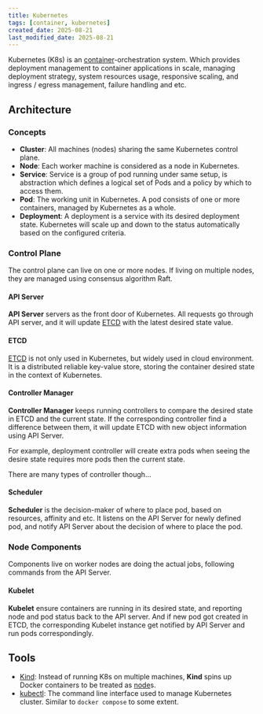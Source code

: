 ```yaml
---
title: Kubernetes
tags: [container, kubernetes]
created_date: 2025-08-21
last_modified_date: 2025-08-21
---
```


Kubernetes (K8s) is an [container](note/by/developer/container.md)-orchestration system. Which provides deployment management to container applications in scale, managing deployment strategy, system resources usage, responsive scaling, and ingress / egress management, failure handling and etc.

## Architecture

### Concepts

- **Cluster**: All machines (nodes) sharing the same Kubernetes control plane.
- **Node**: Each worker machine is considered as a node in Kubernetes.
- **Service**: Service is a group of pod running under same setup, is abstraction which defines a logical set of Pods and a policy by which to access them.
- **Pod**: The working unit in Kubernetes. A pod consists of one or more containers, managed by Kubernetes as a whole.
- **Deployment**: A deployment is a service with its desired deployment state. Kubernetes will scale up and down to the status automatically based on the configured criteria.

### Control Plane

The control plane can live on one or more nodes. If living on multiple nodes, they are managed using consensus algorithm Raft.

#### API Server

**API Server** servers as the front door of Kubernetes. All requests go through API server, and it will update [ETCD](#ETCD) with the latest desired state value.

#### ETCD

[ETCD](https://github.com/etcd-io/etcd) is not only used in Kubernetes, but widely used in cloud environment. It is a distributed reliable key-value store, storing the container desired state in the context of Kubernetes.

#### Controller Manager

**Controller Manager** keeps running controllers to compare the desired state in ETCD and the current state. If the corresponding controller find a difference between them, it will update ETCD with new object information using API Server.

For example, deployment controller will create extra pods when seeing the desire state requires more pods then the current state.

There are many types of controller though...

#### Scheduler

**Scheduler** is the decision-maker of where to place pod, based on resources, affinity and etc. It listens on the API Server for newly defined pod, and notify API Server about the decision of where to place the pod.

### Node Components

Components live on worker nodes are doing the actual jobs, following commands from the API Server.

#### Kubelet

**Kubelet** ensure containers are running in its desired state, and reporting node and pod status back to the API server. And if new pod got created in ETCD, the corresponding Kubelet instance get notified by API Server and run pods correspondingly.

## Tools

- [Kind](https://kind.sigs.k8s.io/): Instead of running K8s on multiple machines, **Kind** spins up Docker containers to be treated as [node](#Nodes)s.
- [kubectl](https://kubernetes.io/docs/reference/kubectl/): The command line interface used to manage Kubernetes cluster. Similar to `docker compose` to some extent.